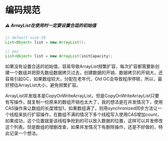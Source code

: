 # 编码规范



##### ⚠️ ArrayList在使用时一定要设置合适的初始值

```java
// default size 10
List<Object> list = new ArrayList();

// yes
List<Object> list = new ArrayList(initCapacity);
```

如果没有设置合适的初始值，容易导致ArrayList频繁扩容，每次扩容都需要新创建一个数组并把原先数组数据拷贝过去，创建数据的开销、数据拷贝的开销大，还容易引起GC，如果数组较大，分配在老年代，Old GC会导致程序停顿，所以，最好预估ArrayList大小，避免频繁扩容。



ArrayList并发版本是CopyOnWriteArrayList，但是CopyOnWriteArrayList只要有写操作，就复制一份原来的数组开销也太大了，我的想法是在并发情况下，使用CAS操作来让数组的长度增加1，如果数组满了，则用synchronized同步方法让一个线程来执行扩容操作，在数组不满的情况下多个线程写入使用CAS增加count，如果成功，这个位置就是该线程争抢到的可以放入数据的位置，这样可以并发修改这个列表。但是数组的增删改查，如果并发情况下有删除操作，还是不好做的，特此记录一个想法。